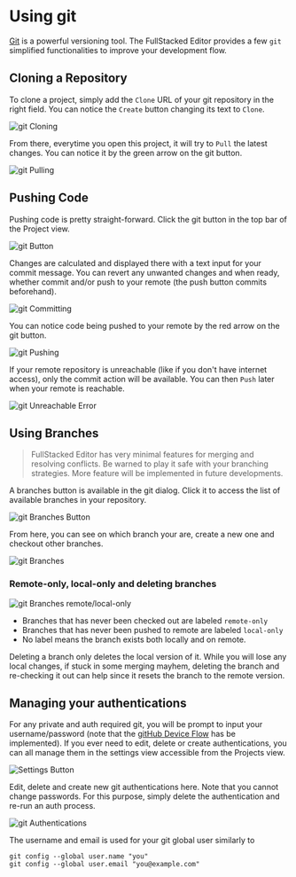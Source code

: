 # Using git

[Git](https://git-scm.com) is a powerful versioning tool. 
The FullStacked Editor provides a few `git` simplified functionalities to improve your development flow.

## Cloning a Repository

To clone a project, simply add the `Clone` URL of your git repository in the right field.
You can notice the `Create` button changing its text to `Clone`. 

![git Cloning](images/git/cloning.png)

From there, everytime you open this project, it will try to `Pull` the latest changes.
You can notice it by the green arrow on the git button.

![git Pulling](images/git/pulling.png)

## Pushing Code

Pushing code is pretty straight-forward. 
Click the git button in the top bar of the Project view.

![git Button](images/git/button.png)

Changes are calculated and displayed there with a text input for your commit message.
You can revert any unwanted changes and when ready, 
whether commit and/or push to your remote (the push button commits beforehand). 

![git Committing](images/git/committing.png)

You can notice code being pushed to your remote by the red arrow on the git button.

![git Pushing](images/git/pushing.png)

If your remote repository is unreachable (like if you don't have internet access),
only the commit action will be available. 
You can then `Push` later when your remote is reachable.

![git Unreachable Error](images/git/remote-unreachable.png)

## Using Branches

> FullStacked Editor has very minimal features for merging and resolving conflicts.
> Be warned to play it safe with your branching strategies.
> More feature will be implemented in future developments.

A branches button is available in the git dialog.
Click it to access the list of available branches in your repository.

![git Branches Button](images/git/branches-button.png)

From here, you can see on which branch your are, create a new one and checkout other branches.

![git Branches](images/git/branches.png)

### Remote-only, local-only and deleting branches

![git Branches remote/local-only](images/git/remote-local-branches.png)

* Branches that has never been checked out are labeled `remote-only`
* Branches that has never been pushed to remote are labeled `local-only`
* No label means the branch exists both locally and on remote.

Deleting a branch only deletes the local version of it. 
While you will lose any local changes, if stuck in some merging mayhem,
deleting the branch and re-checking it out can help since it resets the branch to the remote version.

## Managing your authentications

For any private and auth required git, you will be prompt to input your username/password
(note that the [gitHub Device Flow](https://docs.github.com/en/apps/oauth-apps/building-oauth-apps/authorizing-oauth-apps#device-flow) has be implemented).
If you ever need to edit, delete or create authentications, you can all manage them in the settings view accessible from the Projects view.

![Settings Button](images/settings-button.png)

Edit, delete and create new git authentications here.
Note that you cannot change passwords. 
For this purpose, simply delete the authentication and re-run an auth process. 

![git Authentications](images/git/authentications.png)

The username and email is used for your git global user similarly to 

```shell
git config --global user.name "you"
git config --global user.email "you@example.com"
```

